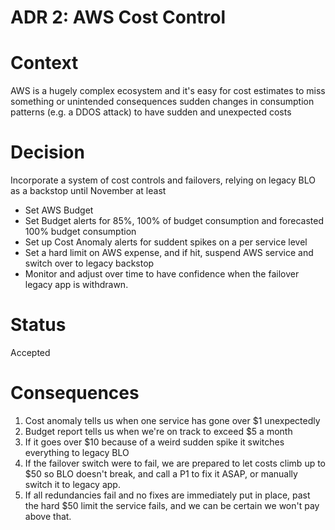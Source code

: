 # ADR 2: AWS Cost Control

# Context
AWS is a hugely complex ecosystem and it's easy for cost estimates to miss something or unintended consequences sudden changes in consumption patterns (e.g. a DDOS attack) to have sudden and unexpected costs

# Decision
Incorporate a system of cost controls and failovers, relying on legacy BLO as a backstop until November at least
- Set AWS Budget
- Set Budget alerts for 85%, 100% of budget consumption and forecasted 100% budget consumption
- Set up Cost Anomaly alerts for suddent spikes on a per service level
- Set a hard limit on AWS expense, and if hit, suspend AWS service and switch over to legacy backstop
- Monitor and adjust over time to have confidence when the failover legacy app is withdrawn.

# Status
Accepted

# Consequences
1. Cost anomaly tells us when one service has gone over $1 unexpectedly
2. Budget report tells us when we're on track to exceed $5 a month
3. If it goes over $10 because of a weird sudden spike it switches everything to legacy BLO
4. If the failover switch were to fail, we are prepared to let costs climb up to $50 so BLO doesn't break, and call a P1 to fix it ASAP, or manually switch it to legacy app.
5. If all redundancies fail and no fixes are immediately put in place, past the hard $50 limit the service fails, and we can be certain we won't pay above that.

